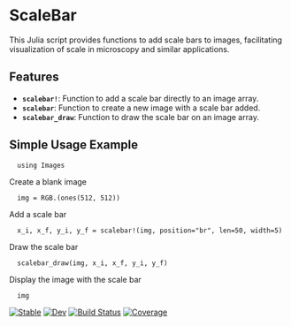 # ScaleBar

This Julia script provides functions to add scale bars to images, facilitating visualization of scale in microscopy and similar applications.

## Features

- **`scalebar!`**: Function to add a scale bar directly to an image array.
- **`scalebar`**: Function to create a new image with a scale bar added.
- **`scalebar_draw`**: Function to draw the scale bar on an image array.

## Simple Usage Example

```
  using Images
```

Create a blank image
```
  img = RGB.(ones(512, 512))
```

Add a scale bar
```
  x_i, x_f, y_i, y_f = scalebar!(img, position="br", len=50, width=5)
```

Draw the scale bar
```
  scalebar_draw(img, x_i, x_f, y_i, y_f)
```

Display the image with the scale bar
```
  img
```


[![Stable](https://img.shields.io/badge/docs-stable-blue.svg)](https://LidkeLab.github.io/ScaleBar.jl/stable/)
[![Dev](https://img.shields.io/badge/docs-dev-blue.svg)](https://LidkeLab.github.io/ScaleBar.jl/dev/)
[![Build Status](https://github.com/LidkeLab/ScaleBar.jl/actions/workflows/CI.yml/badge.svg?branch=main)](https://github.com/LidkeLab/ScaleBar.jl/actions/workflows/CI.yml?query=branch%3Amain)
[![Coverage](https://codecov.io/gh/LidkeLab/ScaleBar.jl/branch/main/graph/badge.svg)](https://codecov.io/gh/LidkeLab/ScaleBar.jl)